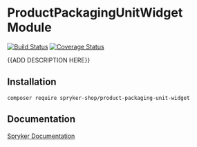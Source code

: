 # ProductPackagingUnitWidget Module
[![Build Status](https://travis-ci.org/spryker-shop/product-packaging-unit-widget.svg)](https://travis-ci.org/spryker-shop/product-packaging-unit-widget)
[![Coverage Status](https://coveralls.io/repos/github/spryker-shop/product-packaging-unit-widget/badge.svg)](https://coveralls.io/github/spryker-shop/product-packaging-unit-widget)

{{ADD DESCRIPTION HERE}}

## Installation

```
composer require spryker-shop/product-packaging-unit-widget
```

## Documentation

[Spryker Documentation](https://academy.spryker.com/developing_with_spryker/module_guide/modules.html)
